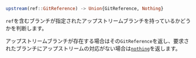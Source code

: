 ```julia
upstream(ref::GitReference) -> Union{GitReference, Nothing}
```

`ref`を含むブランチが指定されたアップストリームブランチを持っているかどうかを判断します。

アップストリームブランチが存在する場合はその`GitReference`を返し、要求されたブランチにアップストリームの対応がない場合は[`nothing`](@ref)を返します。
